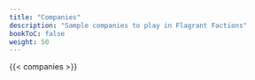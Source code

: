 ```yaml
---
title: "Companies"
description: "Sample companies to play in Flagrant Factions"
bookToC: false
weight: 50
---
```


{{< companies >}}
